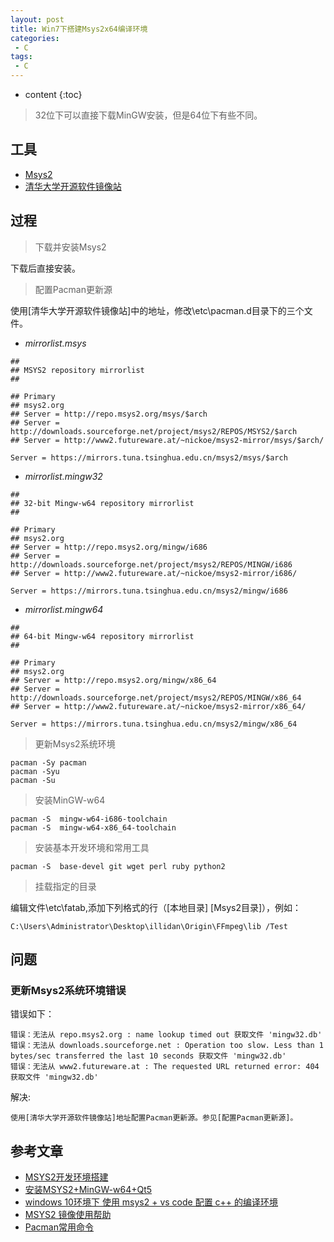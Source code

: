 ```yaml
---
layout: post
title: Win7下搭建Msys2x64编译环境
categories: 
 - C
tags:
 - C
---
```


* content
{:toc}

> 32位下可以直接下载MinGW安装，但是64位下有些不同。




## 工具

* [Msys2](http://msys2.github.io/)
* [清华大学开源软件镜像站](https://mirrors.tuna.tsinghua.edu.cn/)

## 过程

> 下载并安装Msys2

下载后直接安装。

> 配置Pacman更新源

使用[清华大学开源软件镜像站]中的地址，修改\etc\pacman.d目录下的三个文件。

* *mirrorlist.msys*

```
##
## MSYS2 repository mirrorlist
##

## Primary
## msys2.org
## Server = http://repo.msys2.org/msys/$arch
## Server = http://downloads.sourceforge.net/project/msys2/REPOS/MSYS2/$arch
## Server = http://www2.futureware.at/~nickoe/msys2-mirror/msys/$arch/

Server = https://mirrors.tuna.tsinghua.edu.cn/msys2/msys/$arch
```

* *mirrorlist.mingw32*

```
##
## 32-bit Mingw-w64 repository mirrorlist
##

## Primary
## msys2.org
## Server = http://repo.msys2.org/mingw/i686
## Server = http://downloads.sourceforge.net/project/msys2/REPOS/MINGW/i686
## Server = http://www2.futureware.at/~nickoe/msys2-mirror/i686/

Server = https://mirrors.tuna.tsinghua.edu.cn/msys2/mingw/i686
```

* *mirrorlist.mingw64*

```
##
## 64-bit Mingw-w64 repository mirrorlist
##

## Primary
## msys2.org
## Server = http://repo.msys2.org/mingw/x86_64
## Server = http://downloads.sourceforge.net/project/msys2/REPOS/MINGW/x86_64
## Server = http://www2.futureware.at/~nickoe/msys2-mirror/x86_64/

Server = https://mirrors.tuna.tsinghua.edu.cn/msys2/mingw/x86_64
```

> 更新Msys2系统环境

```
pacman -Sy pacman
pacman -Syu
pacman -Su
```

> 安装MinGW-w64

```
pacman -S  mingw-w64-i686-toolchain
pacman -S  mingw-w64-x86_64-toolchain
```

> 安装基本开发环境和常用工具

```
pacman -S  base-devel git wget perl ruby python2
```

> 挂载指定的目录

编辑文件\etc\fatab,添加下列格式的行（[本地目录] [Msys2目录]），例如：

```
C:\Users\Administrator\Desktop\illidan\Origin\FFmpeg\lib /Test
```

## 问题

### 更新Msys2系统环境错误

错误如下：

```
错误：无法从 repo.msys2.org : name lookup timed out 获取文件 'mingw32.db'
错误：无法从 downloads.sourceforge.net : Operation too slow. Less than 1 bytes/sec transferred the last 10 seconds 获取文件 'mingw32.db'
错误：无法从 www2.futureware.at : The requested URL returned error: 404 获取文件 'mingw32.db'
```

解决:

```
使用[清华大学开源软件镜像站]地址配置Pacman更新源。参见[配置Pacman更新源]。
```

## 参考文章

* [MSYS2开发环境搭建](http://blog.csdn.net/callinglove/article/details/48601775)
* [安装MSYS2+MinGW-w64+Qt5](http://www.jianshu.com/p/181e3fe0b545)
* [windows 10环境下 使用 msys2 + vs code 配置 c++ 的编译环境](http://www.cnblogs.com/zychengzhiit1/p/5776962.html)
* [MSYS2 镜像使用帮助](https://mirrors.tuna.tsinghua.edu.cn/help/msys2/)
* [Pacman常用命令](https://site.douban.com/234383/widget/notes/16373827/note/528386068/)